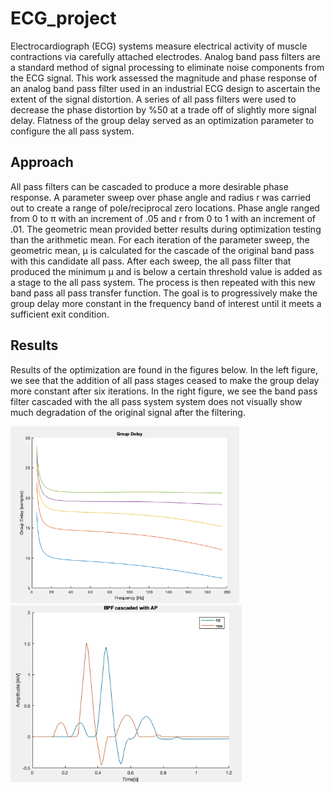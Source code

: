 # ECG_project
Electrocardiograph (ECG) systems measure electrical activity of muscle contractions via carefully attached electrodes. Analog band pass filters are a standard method of signal processing to eliminate noise components from the ECG signal. This work assessed the magnitude and phase response of an analog band pass filter used in an industrial ECG design to ascertain the extent of the signal distortion. A series of all pass filters were used to decrease the phase distortion by \%50 at a trade off of slightly more signal delay. Flatness of the group delay served as an optimization parameter to configure the all pass system.

## Approach
All pass filters can be cascaded to produce a more desirable phase response. A parameter sweep over phase angle and radius r was carried out to create a range of pole/reciprocal zero locations. Phase angle ranged from 0 to &pi; with an increment of .05 and r from 0 to 1 with an increment of .01. The geometric mean provided better results during optimization testing than the arithmetic mean. For each iteration of the parameter sweep, the geometric mean, &mu; is calculated for the cascade of the original band pass with this candidate all pass. After each sweep, the all pass filter that produced the minimum &mu; and is below a certain threshold value is added as a stage to the all pass system. The process is then repeated with this new band pass all pass transfer function. The goal is to progressively make the group delay more constant in the frequency band of interest until it meets a sufficient exit condition. 

## Results
Results of the optimization are found in the figures below. In the left figure, we see that the addition of all pass stages ceased to make the group delay more constant after six iterations. In the right figure, we see the band pass filter cascaded with the all pass system system does not visually show much degradation of the original signal after the filtering.

<img src="img/group_delay_seq.png?raw=true" width="366">             <img src="img/hd_filt.jpg?raw=true" width="370">



